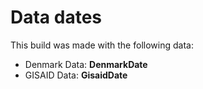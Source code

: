 # Data dates

This build was made with the following data:

- Denmark Data: __DenmarkDate__
- GISAID Data: __GisaidDate__

